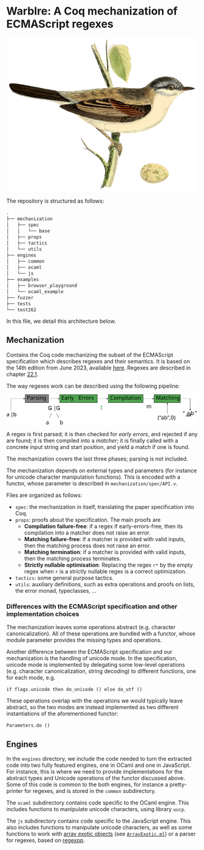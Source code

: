 # Warblre: A Coq mechanization of ECMAScript regexes

![*Curruca communis* perched on a branch](etc/warblre.webp)

The repository is structured as follows:

```
.
├── mechanization
│   ├── spec
│   │   └── base
│   ├── props
│   ├── tactics
│   └── utils
├── engines
│   ├── common
│   ├── ocaml
│   └── js
├── examples
│   ├── browser_playground
│   └── ocaml_example
├── fuzzer
├── tests
└── test262
```

In this file, we detail this architecture below.

## Mechanization

Contains the Coq code mechanizing the subset of the ECMAScript specification which describes regexes and their semantics.
It is based on the 14th edition from June 2023, available [here](https://262.ecma-international.org/14.0/).
Regexes are described in chapter [22.1](https://262.ecma-international.org/14.0/#sec-regexp-regular-expression-objects).

The way regexes work can be described using the following pipeline:

![The matching pipeline](etc/matching_pipeline/picture.svg)

A regex is first parsed; 
it is then checked for *early errors*, and rejected if any are found; 
it is then compiled into a *matcher*;
it is finally called with a concrete input string and start position, and yield a match if one is found.

The mechanization covers the last three phases; parsing is not included.

The mechanization depends on external types and parameters (for instance for unicode character manipulation functions).
This is encoded with a functor, whose parameter is described in `mechanization/spec/API.v`.

Files are organized as follows:
- `spec`: the mechanization in itself, translating the paper specification into Coq.
- `props`: proofs about the specification. The main proofs are
    - **Compilation failure-free**: if a regex if early-errors-free, then its compilation into a matcher does not raise an error.
    - **Matching failure-free**: if a matcher is provided with valid inputs, then the matching process does not raise an error.
    - **Matching termination**: if a matcher is provided with valid inputs, then the matching process terminates.
    - **Strictly nullable optimisation**: Replacing the regex `r*` by the empty regex when `r` is a strictly nullable regex is a correct optimization.
- `tactics`: some general purpose tactics.
- `utils`: auxiliary definitions, such as extra operations and proofs on lists, the error monad, typeclasses, ...

### Differences with the ECMAScript specification and other implementation choices

The mechanization leaves some operations abstract (e.g. character canonicalization).
All of these operations are bundled with a functor, whose module parameter provides the missing types and operations.

Another difference between the ECMAScript specification and our mechanization is the handling of unicode mode.
In the specification, unicode mode is implemented by delegating some low-level operations (e.g. character canonicalization, string decoding) to different functions, one for each mode, e.g.
```
if flags.unicode then do_unicode () else do_utf ()
```
These operations overlap with the operations we would typically leave abstract, so the two modes are instead implemented as two different instantiations of the aforementioned functor:
```
Parameters.do ()
```

## Engines

In the `engines` directory, we include the code needed to turn the extracted code into two fully featured engines, one in OCaml and one in JavaScript.
For instance, this is where we need to provide implementations for the abstract types and Unicode operations of the functor discussed above.
Some of this code is common to the both engines, for instance a pretty-printer for regexes, and is stored in the `common` subdirectory.

The `ocaml` subdirectory contains code specific to the OCaml engine.
This includes functions to manipulate unicode characters, using library `uucp`.

The `js` subdirectory contains code specific to the JavaScript engine.
This also includes functions to manipulate unicode characters, as well as some functions to work with [array exotic objects](https://262.ecma-international.org/14.0/#sec-array-exotic-objects) (see [`ArrayExotic.ml`](engines/js/ArrayExotic.ml)) or a parser for regexes, based on [regexpp](https://github.com/eslint-community/regexpp).
	


